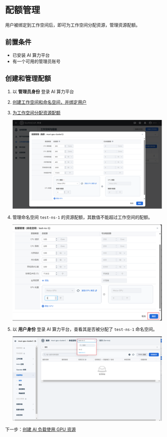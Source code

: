 # 配额管理

用户被绑定到工作空间后，即可为工作空间分配资源，管理资源配额。

## 前置条件

- 已安装 AI 算力平台
- 有一个可用的管理员账号

## 创建和管理配额

1. 以 **管理员身份** 登录 AI 算力平台
1. [创建工作空间和命名空间，并绑定用户](../register/bindws.md)
1. [为工作空间分配资源配额](../register/wsres.md#quota)

    ![quota to ws](../images/quota01.png)

1. 管理命名空间 `test-ns-1` 的资源配额，其数值不能超过工作空间的配额。

    ![quota to ns](../images/quota02.png)

1. 以 **用户身份** 登录 AI 算力平台，查看其是否被分配了 `test-ns-1` 命名空间。

    ![check ns](../images/quota03.png)

下一步：[创建 AI 负载使用 GPU 资源](./workload.md)
